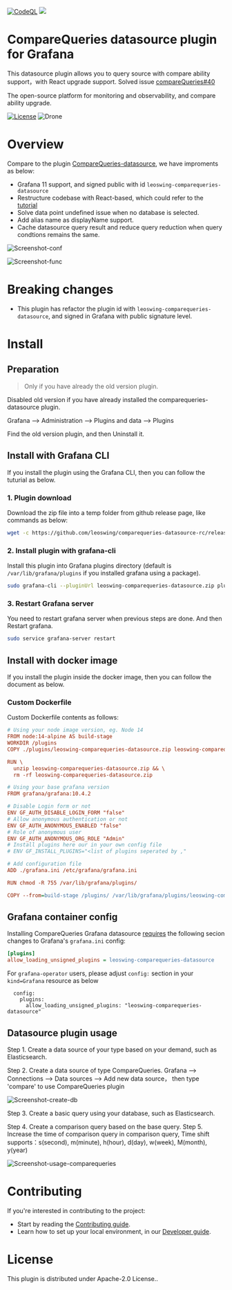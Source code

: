 [![CodeQL](https://github.com/leoswing/comparequeries-datasource-rc/actions/workflows/pr-codeql-analysis-typescript.yml/badge.svg)](https://github.com/leoswing/comparequeries-datasource-rc/actions/workflows/pr-codeql-analysis-typescript.yml) ![](https://img.shields.io/github/v/release/leoswing/comparequeries-datasource-rc?style=plastic%253Flabel=repo)

# CompareQueries datasource plugin for Grafana

This datasource plugin allows you to query source with compare ability support，with React upgrade support. Solved issue [compareQueries#40](https://github.com/AutohomeCorp/autohome-compareQueries-datasource/issues/40)

The open-source platform for monitoring and observability, and compare ability upgrade.

[![License](https://img.shields.io/github/license/leoswing/comparequeries-datasource-rc)](LICENSE)
![Drone](https://github.com/leoswing/comparequeries-datasource-rc/actions/workflows/release.yaml/badge.svg)

# Overview

Compare to the plugin [CompareQueries-datasource](https://github.com/AutohomeCorp/autohome-compareQueries-datasource/), we have improments as below:

- Grafana 11 support, and signed public with id `leoswing-comparequeries-datasource`
- Restructure codebase with React-based, which could refer to the [tutorial](https://grafana.com/developers/plugin-tools/tutorials/build-a-data-source-plugin)
- Solve data point undefined issue when no database is selected.
- Add alias name as displayName support.
- Cache datasource query result and reduce query reduction when query condtions remains the same.

![Screenshot-conf](./img/conf-datasource.png)

![Screenshot-func](./img/func-snapshot.png)

# Breaking changes

- This plugin has refactor the plugin id with `leoswing-comparequeries-datasource`, and signed in Grafana with public signature level.

# Install

## Preparation

> Only if you have already the old version plugin.

Disabled old version if you have already installed the comparequeries-datasource plugin.

Grafana --> Administration --> Plugins and data --> Plugins

Find the old version plugin, and then Uninstall it.

## Install with Grafana CLI

If you install the plugin using the Grafana CLI, then you can follow the tuturial as below.

### 1. Plugin download

Download the zip file into a temp folder from github release page, like commands as below:

```bash
wget -c https://github.com/leoswing/comparequeries-datasource-rc/releases/download/2.0.0/leoswing-comparequeries-datasource.zip
```

### 2. Install plugin with grafana-cli

Install this plugin into Grafana plugins directory (default is `/var/lib/grafana/plugins` if you installed grafana using a package). 

```bash
sudo grafana-cli --pluginUrl leoswing-comparequeries-datasource.zip plugins install leoswing-comparequeries-datasource
```

### 3. Restart Grafana server

You need to restart grafana server when previous steps are done. And then Restart grafana.

```bash
sudo service grafana-server restart
```

## Install with docker image

If you install the plugin inside the docker image, then you can follow the document as below.

### Custom Dockerfile

Custom Dockerfile contents as follows:

```ini
# Using your node image version, eg. Node 14
FROM node:14-alpine AS build-stage
WORKDIR /plugins
COPY ./plugins/leoswing-comparequeries-datasource.zip leoswing-comparequeries-datasource.zip

RUN \
  unzip leoswing-comparequeries-datasource.zip && \
  rm -rf leoswing-comparequeries-datasource.zip

# Using your base grafana version
FROM grafana/grafana:10.4.2

# Disable Login form or not
ENV GF_AUTH_DISABLE_LOGIN_FORM "false"
# Allow anonymous authentication or not
ENV GF_AUTH_ANONYMOUS_ENABLED "false"
# Role of anonymous user
ENV GF_AUTH_ANONYMOUS_ORG_ROLE "Admin"
# Install plugins here our in your own config file
# ENV GF_INSTALL_PLUGINS="<list of plugins seperated by ,"

# Add configuration file
ADD ./grafana.ini /etc/grafana/grafana.ini

RUN chmod -R 755 /var/lib/grafana/plugins/

COPY --from=build-stage /plugins/ /var/lib/grafana/plugins/leoswing-comparequeries-datasource
```

## Grafana container config

Installing CompareQueries Grafana datasource [requires](https://grafana.com/docs/grafana/latest/setup-grafana/configure-grafana/#allow_loading_unsigned_plugins)
the following secion changes to Grafana's `grafana.ini` config:

``` ini
[plugins]
allow_loading_unsigned_plugins = leoswing-comparequeries-datasource
```

For `grafana-operator` users, please adjust `config:` section in your `kind=Grafana` resource as below

```
  config:
    plugins:
      allow_loading_unsigned_plugins: "leoswing-comparequeries-datasource"
```

## Datasource plugin usage

Step 1. Create a data source of your type based on your demand, such as Elasticsearch.

Step 2. Create a data source of type CompareQueries. Grafana --> Connections --> Data sources --> Add new data source， then type 'compare' to use CompareQueries plugin

![Screenshot-create-db](./img/create-db.png)

Step 3. Create a basic query using your database, such as Elasticsearch.

Step 4. Create a comparison query based on the base query.
Step 5. Increase the time of comparison query in comparison query, Time shift supports：s(second), m(minute), h(hour), d(day), w(week), M(month), y(year)

![Screenshot-usage-comparequeries](./img/usage-comparequeries.png)


# Contributing

If you're interested in contributing to the project:

- Start by reading the [Contributing guide](./CONTRIBUTING.md).
- Learn how to set up your local environment, in our [Developer guide](./developer-guide.md).


# License

This plugin is distributed under Apache-2.0 License..
